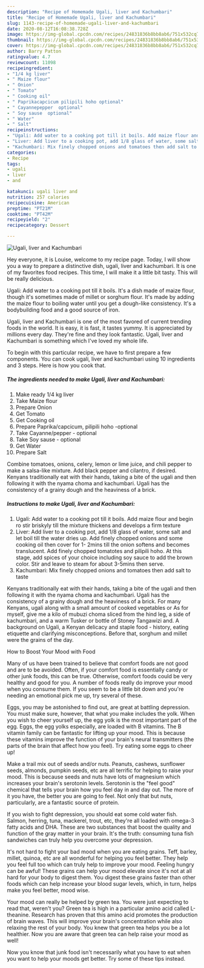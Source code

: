 ```yaml
---
description: "Recipe of Homemade Ugali, liver and Kachumbari"
title: "Recipe of Homemade Ugali, liver and Kachumbari"
slug: 1143-recipe-of-homemade-ugali-liver-and-kachumbari
date: 2020-08-12T16:08:38.728Z
image: https://img-global.cpcdn.com/recipes/24831836b8bb8ab6/751x532cq70/ugali-liver-and-kachumbari-recipe-main-photo.jpg
thumbnail: https://img-global.cpcdn.com/recipes/24831836b8bb8ab6/751x532cq70/ugali-liver-and-kachumbari-recipe-main-photo.jpg
cover: https://img-global.cpcdn.com/recipes/24831836b8bb8ab6/751x532cq70/ugali-liver-and-kachumbari-recipe-main-photo.jpg
author: Barry Patton
ratingvalue: 4.7
reviewcount: 11098
recipeingredient:
- "1/4 kg liver"
- " Maize flour"
- " Onion"
- " Tomato"
- " Cooking oil"
- " Paprikacapcicum pilipili hoho optional"
- " Cayannepepper  optional"
- " Soy sause  optional"
- " Water"
- " Salt"
recipeinstructions:
- "Ugali: Add water to a cooking pot till it boils. Add maize flour and begin ro stir briskyly till the mixture thickens and develops a firm texture"
- "Liver: Add liver to a cooking pot, add 1/8 glass of water, some salt and let boil till the water dries up. Add finely chopped onions and some cooking oil then cover for 1- 2mins till the onion softens and becomes translucent. Add finely chopped tomatotes and pilipili hoho. At this stage, add spices of your choice including soy sauce to add the brown color. Stir and leave to steam for about 3-5mins then serve."
- "Kachumbari: Mix finely chopped onions and tomatoes then add salt to taste"
categories:
- Recipe
tags:
- ugali
- liver
- and

katakunci: ugali liver and 
nutrition: 257 calories
recipecuisine: American
preptime: "PT21M"
cooktime: "PT42M"
recipeyield: "2"
recipecategory: Dessert

---
```



![Ugali, liver and Kachumbari](https://img-global.cpcdn.com/recipes/24831836b8bb8ab6/751x532cq70/ugali-liver-and-kachumbari-recipe-main-photo.jpg)

Hey everyone, it is Louise, welcome to my recipe page. Today, I will show you a way to prepare a distinctive dish, ugali, liver and kachumbari. It is one of my favorites food recipes. This time, I will make it a little bit tasty. This will be really delicious.

Ugali: Add water to a cooking pot till it boils. It&#39;s a dish made of maize flour, though it&#39;s sometimes made of millet or sorghum flour. It&#39;s made by adding the maize flour to boiling water until you get a dough-like consistency. It&#39;s a bodybuilding food and a good source of iron.

Ugali, liver and Kachumbari is one of the most favored of current trending foods in the world. It is easy, it is fast, it tastes yummy. It is appreciated by millions every day. They're fine and they look fantastic. Ugali, liver and Kachumbari is something which I've loved my whole life.


To begin with this particular recipe, we have to first prepare a few components. You can cook ugali, liver and kachumbari using 10 ingredients and 3 steps. Here is how you cook that.

<!--inarticleads1-->

##### The ingredients needed to make Ugali, liver and Kachumbari:

1. Make ready 1/4 kg liver
1. Take  Maize flour
1. Prepare  Onion
1. Get  Tomato
1. Get  Cooking oil
1. Prepare  Paprika/capcicum, pilipili hoho -optional
1. Take  Cayanne/pepper - optional
1. Take  Soy sause - optional
1. Get  Water
1. Prepare  Salt


Combine tomatoes, onions, celery, lemon or lime juice, and chili pepper to make a salsa-like mixture. Add black pepper and cilantro, if desired. Kenyans traditionally eat with their hands, taking a bite of the ugali and then following it with the nyama choma and kachumbari. Ugali has the consistency of a grainy dough and the heaviness of a brick. 

<!--inarticleads2-->

##### Instructions to make Ugali, liver and Kachumbari:

1. Ugali: Add water to a cooking pot till it boils. Add maize flour and begin ro stir briskyly till the mixture thickens and develops a firm texture
1. Liver: Add liver to a cooking pot, add 1/8 glass of water, some salt and let boil till the water dries up. Add finely chopped onions and some cooking oil then cover for 1- 2mins till the onion softens and becomes translucent. Add finely chopped tomatotes and pilipili hoho. At this stage, add spices of your choice including soy sauce to add the brown color. Stir and leave to steam for about 3-5mins then serve.
1. Kachumbari: Mix finely chopped onions and tomatoes then add salt to taste


Kenyans traditionally eat with their hands, taking a bite of the ugali and then following it with the nyama choma and kachumbari. Ugali has the consistency of a grainy dough and the heaviness of a brick. For many Kenyans, ugali along with a small amount of cooked vegetables or As for myself, give me a kilo of mubuzi choma sliced from the hind leg, a side of kachumbari, and a warm Tusker or bottle of Stoney Tangawizi and. A background on Ugali, a Kenyan delicacy and staple food - history, eating etiquette and clarifying misconceptions. Before that, sorghum and millet were the grains of the day. 

How to Boost Your Mood with Food


Many of us have been trained to believe that comfort foods are not good and are to be avoided. Often, if your comfort food is essentially candy or other junk foods, this can be true. Otherwise, comfort foods could be very healthy and good for you. A number of foods really do improve your mood when you consume them. If you seem to be a little bit down and you're needing an emotional pick me up, try several of these.

Eggs, you may be astonished to find out, are great at battling depression. You must make sure, however, that what you make includes the yolk. When you wish to cheer yourself up, the egg yolk is the most important part of the egg. Eggs, the egg yolks especially, are loaded with B vitamins. The B vitamin family can be fantastic for lifting up your mood. This is because these vitamins improve the function of your brain's neural transmitters (the parts of the brain that affect how you feel). Try eating some eggs to cheer up!

Make a trail mix out of seeds and/or nuts. Peanuts, cashews, sunflower seeds, almonds, pumpkin seeds, etc are all terrific for helping to raise your mood. This is because seeds and nuts have lots of magnesium which increases your brain's serotonin levels. Serotonin is the "feel good" chemical that tells your brain how you feel day in and day out. The more of it you have, the better you are going to feel. Not only that but nuts, particularly, are a fantastic source of protein.

If you wish to fight depression, you should eat some cold water fish. Salmon, herring, tuna, mackerel, trout, etc, they're all loaded with omega-3 fatty acids and DHA. These are two substances that boost the quality and function of the gray matter in your brain. It's the truth: consuming tuna fish sandwiches can truly help you overcome your depression. 

It's not hard to fight your bad mood when you are eating grains. Teff, barley, millet, quinoa, etc are all wonderful for helping you feel better. They help you feel full too which can truly help to improve your mood. Feeling hungry can be awful! These grains can help your mood elevate since it's not at all hard for your body to digest them. You digest these grains faster than other foods which can help increase your blood sugar levels, which, in turn, helps make you feel better, mood wise.

Your mood can really be helped by green tea. You were just expecting to read that, weren't you? Green tea is high in a particular amino acid called L-theanine. Research has proven that this amino acid promotes the production of brain waves. This will improve your brain's concentration while also relaxing the rest of your body. You knew that green tea helps you be a lot healthier. Now you are aware that green tea can help raise your mood as well!

Now you know that junk food isn't necessarily what you have to eat when you want to help your moods get better. Try  some  of  these  tips  instead.

